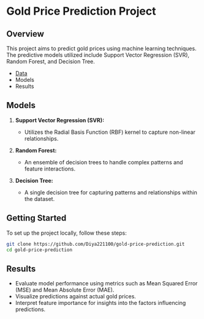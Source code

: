 # Gold Price Prediction Project

## Overview
This project aims to predict gold prices using machine learning techniques. The predictive models utilized include Support Vector Regression (SVR), Random Forest, and Decision Tree.

- [Data](https://raw.githubusercontent.com/amankharwal/Website-data/master/gold_price.csv)
- Models
- Results

## Models
1. **Support Vector Regression (SVR):**
   - Utilizes the Radial Basis Function (RBF) kernel to capture non-linear relationships.

2. **Random Forest:**
   - An ensemble of decision trees to handle complex patterns and feature interactions.

3. **Decision Tree:**
   - A single decision tree for capturing patterns and relationships within the dataset.

## Getting Started
To set up the project locally, follow these steps:

   ```bash
   git clone https://github.com/Diya221100/gold-price-prediction.git
   cd gold-price-prediction
   ```

## Results
- Evaluate model performance using metrics such as Mean Squared Error (MSE) and Mean Absolute Error (MAE).
- Visualize predictions against actual gold prices.
- Interpret feature importance for insights into the factors influencing predictions.
